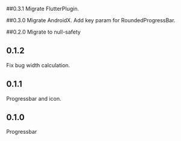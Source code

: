 ##0.3.1
Migrate FlutterPlugin.

##0.3.0
Migrate AndroidX.
Add key param for RoundedProgressBar.

##0.2.0
Migrate to null-safety

## 0.1.2
Fix bug width calculation.

## 0.1.1
Progressbar and icon.

## 0.1.0
Progressbar
